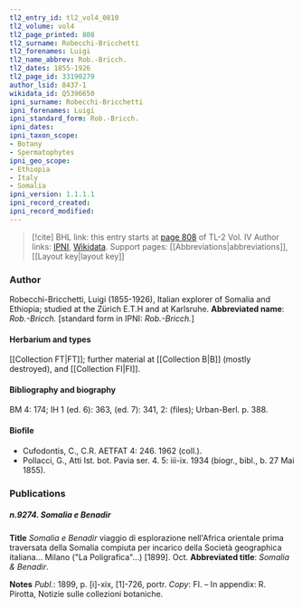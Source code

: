 ```yaml
---
tl2_entry_id: tl2_vol4_0810
tl2_volume: vol4
tl2_page_printed: 808
tl2_surname: Robecchi-Bricchetti
tl2_forenames: Luigi
tl2_name_abbrev: Rob.-Bricch.
tl2_dates: 1855-1926
tl2_page_id: 33190279
author_lsid: 8437-1
wikidata_id: Q5396650
ipni_surname: Robecchi-Bricchetti
ipni_forenames: Luigi
ipni_standard_form: Rob.-Bricch.
ipni_dates: 
ipni_taxon_scope: 
- Botany
- Spermatophytes
ipni_geo_scope: 
- Ethiopia
- Italy
- Somalia
ipni_version: 1.1.1.1
ipni_record_created: 
ipni_record_modified:
---
```


> [!cite] BHL link: this entry starts at [page 808](https://www.biodiversitylibrary.org/page/33190279) of TL-2 Vol. IV
> Author links: [IPNI](https://www.ipni.org/a/8437-1), [Wikidata](https://www.wikidata.org/wiki/Q5396650). Support pages: [[Abbreviations|abbreviations]], [[Layout key|layout key]]

### Author

Robecchi-Bricchetti, Luigi (1855-1926), Italian explorer of Somalia and Ethiopia; studied at the Zürich E.T.H and at Karlsruhe. 
**Abbreviated name**: *Rob.-Bricch.* \[standard form in IPNI: *Rob.-Bricch.*\]

#### Herbarium and types

[[Collection FT|FT]]; further material at [[Collection B|B]] (mostly destroyed), and [[Collection FI|FI]].

#### Bibliography and biography

BM 4: 174; IH 1 (ed. 6): 363, (ed. 7): 341, 2: (files); Urban-Berl. p. 388.

#### Biofile

- Cufodontis, C., C.R. AETFAT 4: 246. 1962 (coll.).
- Pollacci, G., Atti Ist. bot. Pavia ser. 4. 5: iii-ix. 1934 (biogr., bibl., b. 27 Mai 1855).

### Publications

##### n.9274. Somalia e Benadir

**Title**
*Somalia e Benadir* viaggio di esplorazione nell'Africa orientale prima traversata della Somalia compiuta per incarico della Società geographica italiana... Milano ("La Poligrafica"...) \[1899\]. Oct.
**Abbreviated title**: *Somalia & Benadir*.

**Notes**
*Publ*.: 1899, p. \[i\]-xix, \[1\]-726, portr. *Copy*: FI. – In appendix: R. Pirotta, Notizie sulle collezioni botaniche.

